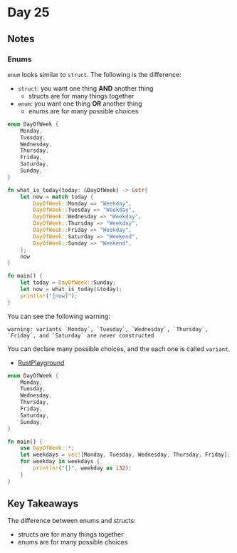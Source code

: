 # Day 25

## Notes

### Enums

`enum` looks similar to `struct`. The following is the difference:

- `struct`: you want one thing **AND** another thing
  - structs are for many things together
- `enum`: you want one thing **OR** another thing
  - enums are for many possible choices

```rust
enum DayOfWeek {
    Monday,
    Tuesday,
    Wednesday,
    Thursday,
    Friday,
    Saturday,
    Sunday,
}

fn what_is_today(today: &DayOfWeek) -> &str{
    let now = match today {
        DayOfWeek::Monday => "Weekday",
        DayOfWeek::Tuesday => "Weekday",
        DayOfWeek::Wednesday => "Weekday",
        DayOfWeek::Thursday => "Weekday",
        DayOfWeek::Friday => "Weekday",
        DayOfWeek::Saturday => "Weekend",
        DayOfWeek::Sunday => "Weekend",
    };
    now
}

fn main() {
    let today = DayOfWeek::Sunday;
    let now = what_is_today(&today);
    println!("{now}");
}
```

You can see the following warning:

```text
warning: variants `Monday`, `Tuesday`, `Wednesday`, `Thursday`, `Friday`, and `Saturday` are never constructed
```

You can declare many possible choices, and the each one is called `variant`.

- [RustPlayground](https://play.rust-lang.org/?version=stable&mode=debug&edition=2021&gist=3fc77536cb306ae6671395253b44bb8d)

```rust
enum DayOfWeek {
    Monday,
    Tuesday,
    Wednesday,
    Thursday,
    Friday,
    Saturday,
    Sunday,
}

fn main() {
    use DayOfWeek::*;
    let weekdays = vec![Monday, Tuesday, Wednesday, Thursday, Friday];
    for weekday in weekdays {
        println!("{}", weekday as i32);
    }
}
```

## Key Takeaways

The difference between enums and structs:

- structs are for many things together
- enums are for many possible choices
